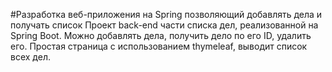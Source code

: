 #Разработка веб-приложения на Spring позволяющий добавлять дела и получать список
Проект back-end части списка дел, реализованной на Spring Boot.
Можно добавлять дела, получить дело по его ID, удалить его. 
Простая страница с использованием thymeleaf, выводит список всех дел.